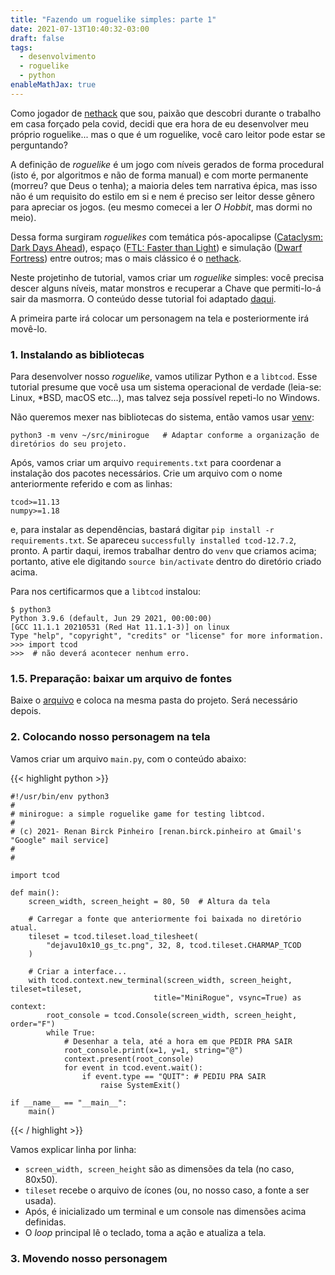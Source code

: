 ```yaml
---
title: "Fazendo um roguelike simples: parte 1"
date: 2021-07-13T10:40:32-03:00
draft: false 
tags: 
  - desenvolvimento
  - roguelike
  - python
enableMathJax: true
---
```



Como jogador de [nethack](https://nethack.org) que sou, paixão que descobri durante o trabalho em casa forçado pela covid, decidi que era hora de eu desenvolver meu próprio roguelike... mas o que é um roguelike, você caro leitor pode estar se perguntando? 

A definição de _roguelike_ é um jogo com níveis gerados de forma procedural (isto é, por algoritmos e não de forma manual) e com morte permanente (morreu? que Deus o tenha); a maioria deles tem narrativa épica, mas isso não é um requisito do estilo em si e nem é preciso ser leitor desse gênero para apreciar os jogos. (eu mesmo comecei a ler _O Hobbit_, mas dormi no meio).

Dessa forma surgiram _roguelikes_ com temática pós-apocalipse ([Cataclysm: Dark Days Ahead](https://cataclysmdda.org/)), espaço ([FTL: Faster than Light](https://store.steampowered.com/app/212680/FTL_Faster_Than_Light/)) e simulação ([Dwarf Fortress](https://www.bay12games.com/dwarves/)) entre outros; mas o mais clássico é o [nethack](https://nethack.org).

Neste projetinho de tutorial, vamos criar um _roguelike_ simples: você precisa descer alguns níveis, matar monstros e recuperar a Chave que permiti-lo-á sair da masmorra. O conteúdo desse tutorial foi adaptado [daqui](http://rogueliketutorials.com/tutorials/tcod/v2/part-1/).

A primeira parte irá colocar um personagem na tela e posteriormente irá movê-lo.

### 1. Instalando as bibliotecas

Para desenvolver nosso _roguelike_, vamos utilizar Python e a `libtcod`. Esse tutorial presume que você usa um sistema operacional de verdade (leia-se: Linux, \*BSD, macOS etc...), mas talvez seja possível repeti-lo no Windows.

Não queremos mexer nas bibliotecas do sistema, então vamos usar [venv](https://docs.python.org/3/library/venv.html):

    python3 -m venv ~/src/minirogue   # Adaptar conforme a organização de diretórios do seu projeto.

Após, vamos criar um arquivo `requirements.txt` para coordenar a instalação dos pacotes necessários. Crie um arquivo com o nome anteriormente referido e com as linhas:

    tcod>=11.13
    numpy>=1.18

e, para instalar as dependências, bastará digitar `pip install -r requirements.txt`. Se apareceu `successfully installed tcod-12.7.2`, pronto. A partir daqui, iremos trabalhar dentro do `venv` que criamos acima; portanto, ative ele digitando `source bin/activate` dentro do diretório criado acima.

Para nos certificarmos que a `libtcod` instalou:

    $ python3
    Python 3.9.6 (default, Jun 29 2021, 00:00:00) 
    [GCC 11.1.1 20210531 (Red Hat 11.1.1-3)] on linux
    Type "help", "copyright", "credits" or "license" for more information.
    >>> import tcod
    >>>  # não deverá acontecer nenhum erro.

### 1.5. Preparação: baixar um arquivo de fontes
Baixe o [arquivo](http://rogueliketutorials.com/images/dejavu10x10_gs_tc.png) e coloca na mesma pasta do projeto. Será necessário depois.

### 2. Colocando nosso personagem na tela

Vamos criar um arquivo `main.py`, com o conteúdo abaixo:


{{< highlight python >}}

    #!/usr/bin/env python3
    #
    # minirogue: a simple roguelike game for testing libtcod.
    #
    # (c) 2021- Renan Birck Pinheiro [renan.birck.pinheiro at Gmail's "Google" mail service]
    #
    #

    import tcod

    def main():
        screen_width, screen_height = 80, 50  # Altura da tela
        
        # Carregar a fonte que anteriormente foi baixada no diretório atual.
        tileset = tcod.tileset.load_tilesheet(
            "dejavu10x10_gs_tc.png", 32, 8, tcod.tileset.CHARMAP_TCOD
        )
        
        # Criar a interface...
        with tcod.context.new_terminal(screen_width, screen_height, tileset=tileset,
                                    title="MiniRogue", vsync=True) as context:
            root_console = tcod.Console(screen_width, screen_height, order="F")
            while True:
                # Desenhar a tela, até a hora em que PEDIR PRA SAIR
                root_console.print(x=1, y=1, string="@")
                context.present(root_console)
                for event in tcod.event.wait():
                    if event.type == "QUIT": # PEDIU PRA SAIR
                        raise SystemExit()

    if __name__ == "__main__":
        main()
{{< / highlight >}}

Vamos explicar linha por linha:

* `screen_width, screen_height` são as dimensões da tela (no caso, 80x50).
* `tileset` recebe o arquivo de ícones (ou, no nosso caso, a fonte a ser usada).
* Após, é inicializado um terminal e um console nas dimensões acima definidas.
* O _loop_ principal lê o teclado, toma a ação e atualiza a tela.

### 3. Movendo nosso personagem

